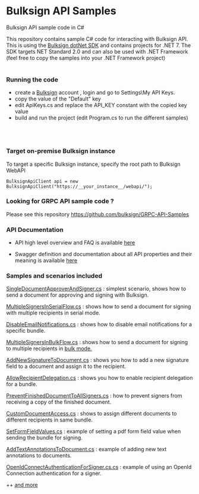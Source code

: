 # Bulksign API Samples
Bulksign API sample code in C# 

This repository contains sample C# code for interacting with Bulksign API. This is using the [Bulksign dotNet SDK](https://www.nuget.org/packages/BulksignSdk) and contains projects for .NET 7. The SDK targets NET Standard 2.0 and can also be used with .NET Framework  (feel free to copy the samples into your .NET Framework project) 
<br/>
<br/>

### Running the code

- create a [Bulksign](http://bulksign.com) account , login and go to Settings\My API Keys.
- copy the value of the "Default" key
- edit ApiKeys.cs and replace the API_KEY constant with the copied key value
- build and run the project (edit Program.cs to run the different samples)
<br/>
<br/>

### Target on-premise Bulksign instance

To target a specific Bulksign instance, specify the root path to Bulksign WebAPI

```
BulksignApiClient api = new BulksignApiClient("https://__your_instance__/webapi/");
```


### Looking for GRPC API sample code ?

Please see this repository  https://github.com/bulksign/GRPC-API-Samples


### API Documentation


- API high level overview and FAQ is available <a href="https://bulksign.com/docs/api.htm" target="_blank">here</a>

- Swagger definition and documentation about all  API properties and their meaning is available <a href="https://bulksign.com/webapi/swagger" target="_blank">here</a>


### Samples and scenarios included

[SingleDocumentApproverAndSigner.cs](https://github.com/bulksign/BulksignAPISamples/blob/master/BulksignAPISamples/Scenarios/SingleDocumentApproverAndSigner.cs) : simplest scenario, shows how to send a document for approving and signing with Bulksign. 

[MultipleSignersInSerialFlow.cs](https://github.com/bulksign/BulksignAPISamples/blob/master/BulksignAPISamples/Scenarios/MultipleSignersInSerialFlow.cs) : shows how to send a document for signing with multiple recipients in serial mode.

[DisableEmailNotifications.cs](https://github.com/bulksign/BulksignAPISamples/blob/master/BulksignAPISamples/Scenarios/DisableEmailNotifications.cs) : shows how to disable email notifications for a specific bundle.

[MultipleSignersInBulkFlow.cs](https://github.com/bulksign/BulksignAPISamples/blob/master/BulksignAPISamples/Scenarios/MultipleSignersInBulkFlow.cs) : shows how to send a document for signing to multiple recipients in <a href="https://bulksign.com/Public/Features"> bulk mode. <a/>

[AddNewSignatureToDocument.cs](https://github.com/bulksign/BulksignAPISamples/blob/master/BulksignAPISamples/Scenarios/AddNewSignatureToDocument.cs) : shows you how to add a new signature field to a document and assign it to the recipient.

[AllowRecipientDelegation.cs](https://github.com/bulksign/BulksignAPISamples/blob/master/BulksignAPISamples/Scenarios/AllowRecipientDelegation.cs) : shows you how to enable recipient delegation for a bundle.

[PreventFinishedDocumentToAllSigners.cs](https://github.com/bulksign/BulksignAPISamples/blob/master/BulksignAPISamples/Scenarios/PreventFinishedDocumentToAllSigners.cs) : how to prevent signers from receiving a copy of the finished document.

[CustomDocumentAccess.cs](https://github.com/bulksign/BulksignAPISamples/blob/master/BulksignAPISamples/Scenarios/CustomDocumentAccess.cs) : shows to assign different documents to different recipients in same bundle.

[SetFormFieldValues.cs](https://github.com/bulksign/BulksignAPISamples/blob/master/BulksignAPISamples/Scenarios/SetFormFieldValues.cs) : example of setting a pdf form field value when sending the bundle for signing.

[AddTextAnnotationsToDocument.cs](https://github.com/bulksign/BulksignAPISamples/blob/master/BulksignAPISamples/Scenarios/AddTextAnnotationsToDocument.cs) : example of adding new text annotations to documents.

[OpenIdConnectAuthenticationForSigner.cs.cs](https://github.com/bulksign/BulksignAPISamples/blob/master/BulksignAPISamples/Scenarios/OpenIdConnectAuthenticationForSigner.cs) : example of using an OpenId Connection authentication for a signer.

++ <a href="https://github.com/bulksign/BulksignAPISamples/tree/master/BulksignAPISamples/Scenarios">and more </a>
